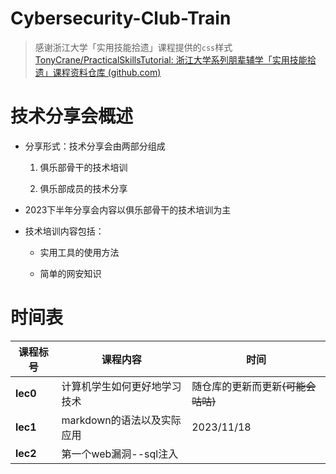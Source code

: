 # Cybersecurity-Club-Train
>  感谢浙江大学「实用技能拾遗」课程提供的`css`样式 [TonyCrane/PracticalSkillsTutorial: 浙江大学系列朋辈辅学「实用技能拾遗」课程资料仓库 (github.com)](https://github.com/TonyCrane/PracticalSkillsTutorial)



# 技术分享会概述

- 分享形式：技术分享会由两部分组成

  1. 俱乐部骨干的技术培训

  2. 俱乐部成员的技术分享

- 2023下半年分享会内容以俱乐部骨干的技术培训为主

- 技术培训内容包括：

  - 实用工具的使用方法

  - 简单的网安知识

# 时间表

| 课程标号 | 课程内容                     | 时间                               |
| -------- | ---------------------------- | ---------------------------------- |
| **lec0** | 计算机学生如何更好地学习技术 | 随仓库的更新而更新~~(可能会咕咕)~~ |
| **lec1** | markdown的语法以及实际应用   | 2023/11/18                         |
| **lec2** | 第一个web漏洞--sql注入       |                                    |







